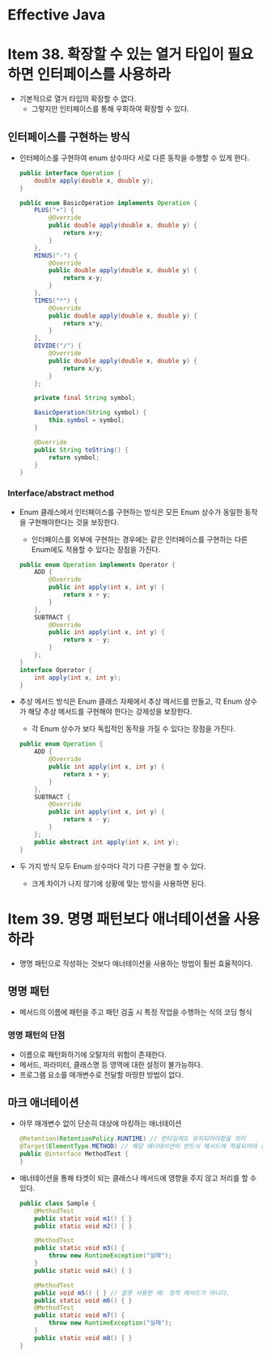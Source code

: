 # Effective Java

# Item 38. 확장할 수 있는 열거 타입이 필요하면 인터페이스를 사용하라

- 기본적으로 열거 타입의 확장할 수 없다.
    - 그렇지만 인터페이스를 통해 우회하여 확장할 수 있다.

## 인터페이스를 구현하는 방식

- 인터페이스를 구현하여 enum 상수마다 서로 다른 동작을 수행할 수 있게 한다.

    ```java
    public interface Operation {
        double apply(double x, double y);
    }
    
    public enum BasicOperation implements Operation {
        PLUS("+") {
            @Override
            public double apply(double x, double y) {
                return x+y;
            }
        },
        MINUS("-") {
            @Override
            public double apply(double x, double y) {
                return x-y;
            }
        },
        TIMES("*") {
            @Override
            public double apply(double x, double y) {
                return x*y;
            }
        },
        DIVIDE("/") {
            @Override
            public double apply(double x, double y) {
                return x/y;
            }
        };
    
        private final String symbol;
    
        BasicOperation(String symbol) {
            this.symbol = symbol;
        }
    
        @Override
        public String toString() {
            return symbol;
        }
    }
    ```


### Interface/abstract method

- Enum 클래스에서 인터페이스를 구현하는 방식은 모든 Enum 상수가 동일한 동작을 구현해야한다는 것을 보장한다.
    - 인터페이스를 외부에 구현하는 경우에는 같은 인터페이스를 구현하는 다른 Enum에도 적용할 수 있다는 장점을 가진다.

    ```java
    public enum Operation implements Operator {
        ADD {
            @Override
            public int apply(int x, int y) {
                return x + y;
            }
        },
        SUBTRACT {
            @Override
            public int apply(int x, int y) {
                return x - y;
            }
        };
    }
    interface Operator {
        int apply(int x, int y);
    }
    ```

- 추상 메서드 방식은 Enum 클래스 자체에서 추상 메서드를 만들고, 각 Enum 상수가 해당 추상 메서드를 구현해야 한다는 강제성을 보장한다.
    - 각 Enum 상수가 보다 독립적인 동작을 가질 수 있다는 장점을 가진다.

    ```java
    public enum Operation {
        ADD {
            @Override
            public int apply(int x, int y) {
                return x + y;
            }
        },
        SUBTRACT {
            @Override
            public int apply(int x, int y) {
                return x - y;
            }
        };
        public abstract int apply(int x, int y);
    }
    ```

- 두 가지 방식 모두 Enum 상수마다 각기 다른 구현을 할 수 있다.
    - 크게 차이가 나지 않기에 상황에 맞는 방식을 사용하면 된다.

# Item 39. 명명 패턴보다 애너테이션을 사용하라

- 명명 패턴으로 작성하는 것보다 애너테이션을 사용하는 방법이 훨씬 효율적이다.

## 명명 패턴

- 메서드의 이름에 패턴을 주고 패턴 검출 시 특정 작업을 수행하는 식의 코딩 형식

### 명명 패턴의 단점

- 이름으로 패턴화하기에 오탈자의 위험이 존재한다.
- 메서드, 파라미터, 클래스명 등 영역에 대한 설정이 불가능하다.
- 프로그램 요소를 매개변수로 전달할 마땅한 방법이 없다.

## 마크 애너테이션

- 아무 매개변수 없이 단순히 대상에 마킹하는 애너테이션

    ```java
    @Retention(RetentionPolicy.RUNTIME) // 런타임에도 유지되어야함을 의미
    @Target(ElementType.METHOD) // 해당 애너테이션이 반드시 메서드에 적용되어야 한다는 것을 의미
    public @interface MethodTest {
    }
    ```

- 애너테이션을 통해 타겟이 되는 클래스나 메서드에 영향을 주지 않고 처리를 할 수 있다.

    ```java
    public class Sample {
        @MethodTest
        public static void m1() { }
        public static void m2() { }
    
        @MethodTest
        public static void m3() {
            throw new RuntimeException("실패");
        }
        public static void m4() { }
    
        @MethodTest
        public void m5() { } // 잘못 사용한 예: 정적 메서드가 아니다.
        public static void m6() { }
        @MethodTest
        public static void m7() {
            throw new RuntimeException("실패");
        }
        public static void m8() { }
    }
    ```